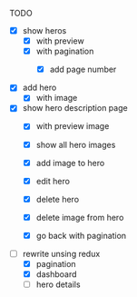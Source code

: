 TODO
- [x] show heros
  - [x] with preview
  - [x] with pagination
    - [x] add page number
 

- [x] add hero
  - [x] with image

- [x] show hero description page
  - [x] with preview image
  - [x] show all hero images
  - [x] add image to hero
  - [x] edit hero
  - [x] delete hero
  - [x] delete image from hero
  - [x] go back with pagination


- [ ] rewrite unsing redux
  - [x] pagination
  - [x] dashboard
  - [ ] hero details